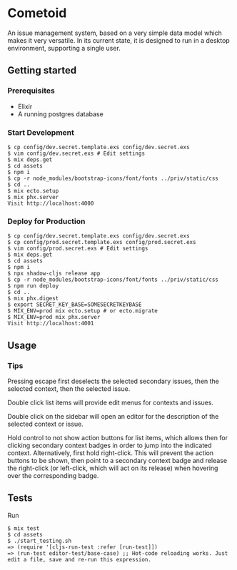 # Cometoid

An issue management system, based on a very simple data model which makes it very versatile. 
In its current state, it is designed to run in a desktop environment, supporting a single user.

## Getting started

### Prerequisites

- Elixir
- A running postgres database

### Start Development

    $ cp config/dev.secret.template.exs config/dev.secret.exs
    $ vim config/dev.secret.exs # Edit settings
    $ mix deps.get
    $ cd assets
    $ npm i
    $ cp -r node_modules/bootstrap-icons/font/fonts ../priv/static/css
    $ cd ..
    $ mix ecto.setup
    $ mix phx.server
    Visit http://localhost:4000

### Deploy for Production

    $ cp config/dev.secret.template.exs config/dev.secret.exs
    $ cp config/prod.secret.template.exs config/prod.secret.exs
    $ vim config/prod.secret.exs # Edit settings
    $ mix deps.get
    $ cd assets
    $ npm i
    $ npx shadow-cljs release app
    $ cp -r node_modules/bootstrap-icons/font/fonts ../priv/static/css
    $ npm run deploy
    $ cd ..
    $ mix phx.digest
    $ export SECRET_KEY_BASE=SOMESECRETKEYBASE
    $ MIX_ENV=prod mix ecto.setup # or ecto.migrate
    $ MIX_ENV=prod mix phx.server
    Visit http://localhost:4001

## Usage

### Tips

Pressing escape first deselects the selected secondary issues, then the selected context,
then the selected issue.

Double click list items will provide edit menus for contexts and issues. 

Double click on the sidebar will open an editor for the description of the selected context or issue.

Hold control to not show action buttons for list items, which allows then for clicking
secondary context badges in order to jump into the indicated context. Alternatively, first hold right-click. This will prevent the action buttons to be shown, then point to a secondary context badge
and release the right-click (or left-click, which will act on its release) when hovering over the corresponding badge.

## Tests

Run

    $ mix test
    $ cd assets
    $ ./start_testing.sh 
    => (require '[cljs-run-test :refer [run-test]])
    => (run-test editor-test/base-case) ;; Hot-code reloading works. Just edit a file, save and re-run this expression. 
    

